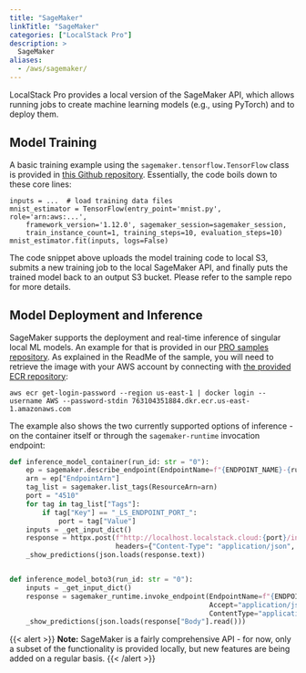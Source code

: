 ```yaml
---
title: "SageMaker"
linkTitle: "SageMaker"
categories: ["LocalStack Pro"]
description: >
  SageMaker
aliases:
  - /aws/sagemaker/
---
```


LocalStack Pro provides a local version of the SageMaker API, which allows running jobs to create machine learning models (e.g., using PyTorch) and to deploy them.

## Model Training

A basic training example using the `sagemaker.tensorflow.TensorFlow` class is provided in [this Github repository](https://github.com/localstack/localstack-pro-samples/tree/master/sample-archive/sagemaker-ml-jobs). Essentially, the code boils down to these core lines:
```
inputs = ...  # load training data files
mnist_estimator = TensorFlow(entry_point='mnist.py', role='arn:aws:...',
    framework_version='1.12.0', sagemaker_session=sagemaker_session,
    train_instance_count=1, training_steps=10, evaluation_steps=10)
mnist_estimator.fit(inputs, logs=False)
```

The code snippet above uploads the model training code to local S3, submits a new training job to the local SageMaker API, and finally puts the trained model back to an output S3 bucket. Please refer to the sample repo for more details.

## Model Deployment and Inference

SageMaker supports the deployment and real-time inference of singular local ML models. An example for that is provided in our [PRO samples repository](https://github.com/localstack/localstack-pro-samples/tree/master/sagemaker-inference). As explained in the ReadMe of the sample, you will need to retrieve the image with your AWS account by connecting with [the provided ECR repository](https://github.com/aws/deep-learning-containers/blob/master/available_images.md):

```
aws ecr get-login-password --region us-east-1 | docker login --username AWS --password-stdin 763104351884.dkr.ecr.us-east-1.amazonaws.com
```

The example also shows the two currently supported options of inference - on the container itself or through the `sagemaker-runtime` invocation endpoint:

```python
def inference_model_container(run_id: str = "0"):
    ep = sagemaker.describe_endpoint(EndpointName=f"{ENDPOINT_NAME}-{run_id}")
    arn = ep["EndpointArn"]
    tag_list = sagemaker.list_tags(ResourceArn=arn)
    port = "4510"
    for tag in tag_list["Tags"]:
        if tag["Key"] == "_LS_ENDPOINT_PORT_":
            port = tag["Value"]
    inputs = _get_input_dict()
    response = httpx.post(f"http://localhost.localstack.cloud:{port}/invocations", json=inputs,
                          headers={"Content-Type": "application/json", "Accept": "application/json"})
    _show_predictions(json.loads(response.text))


def inference_model_boto3(run_id: str = "0"):
    inputs = _get_input_dict()
    response = sagemaker_runtime.invoke_endpoint(EndpointName=f"{ENDPOINT_NAME}-{run_id}", Body=json.dumps(inputs),
                                                 Accept="application/json",
                                                 ContentType="application/json")
    _show_predictions(json.loads(response["Body"].read()))
```

{{< alert >}}
**Note:** SageMaker is a fairly comprehensive API - for now, only a subset of the functionality is provided locally, but new features are being added on a regular basis.
{{< /alert >}}
